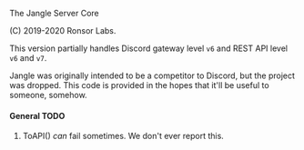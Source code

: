 The Jangle Server Core

(C) 2019-2020 Ronsor Labs.

This version partially handles Discord gateway level `v6` and REST API level `v6` and `v7`.

Jangle was originally intended to be a competitor to Discord, but the project was dropped. This code
is provided in the hopes that it'll be useful to someone, somehow.

#### General TODO

1. ToAPI() *can* fail sometimes. We don't ever report this.
